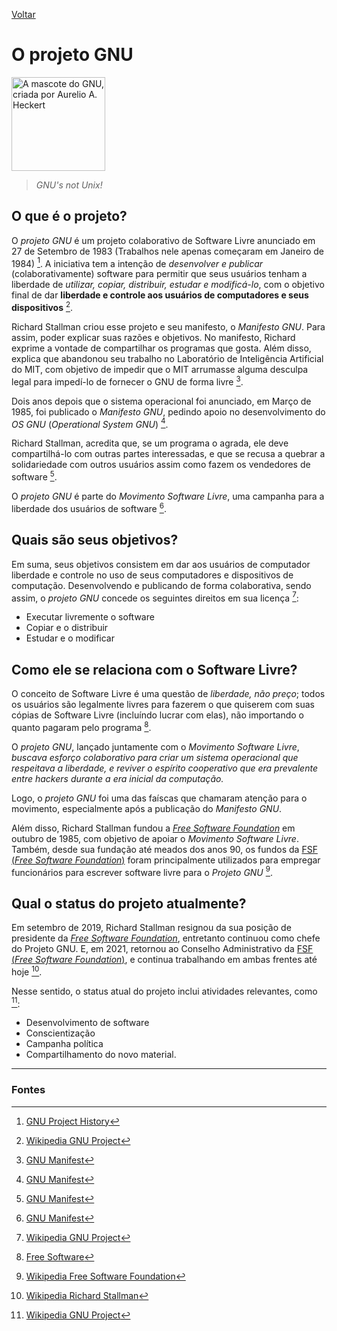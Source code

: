 [Voltar](intro.md)

O projeto GNU
====

<img alt="A mascote do GNU, criada por Aurelio A. Heckert" src="https://upload.wikimedia.org/wikipedia/en/thumb/2/22/Heckert_GNU_white.svg/1024px-Heckert_GNU_white.svg.png" width="150px" height="auto" />

> *GNU's not Unix!*

## O que é o projeto?

O *projeto GNU* é um projeto colaborativo de Software Livre anunciado em 27 de Setembro de 1983 (Trabalhos nele apenas começaram em Janeiro de 1984) [^2]. A iniciativa tem a intenção de *desenvolver e publicar* (colaborativamente) software para permitir que seus usuários tenham a liberdade de *utilizar, copiar, distribuir, estudar e modificá-lo*, com o objetivo final de dar **liberdade e controle aos usuários de computadores e seus dispositivos** [^1].

Richard Stallman criou esse projeto e seu manifesto, o *Manifesto GNU*. Para assim, poder explicar suas razões e objetivos.
No manifesto, Richard exprime a vontade de compartilhar os programas que gosta. Além disso, explica que abandonou seu trabalho no Laboratório de Inteligência Artificial do MIT, com objetivo de impedir que o MIT arrumasse alguma desculpa legal para impedí-lo de fornecer o GNU de forma livre [^3].

Dois anos depois que o sistema operacional foi anunciado, em Março de 1985, foi publicado o *Manifesto GNU*, pedindo apoio no desenvolvimento do *OS GNU* (*Operational System GNU*) [^3].

Richard Stallman, acredita que, se um programa o agrada, ele deve compartilhá-lo com outras partes interessadas, e que se recusa a quebrar a solidariedade com outros usuários assim como fazem os vendedores de software [^3].

O *projeto GNU* é parte do *Movimento Software Livre*, uma campanha para a liberdade dos usuários de software [^3]. 

## Quais são seus objetivos?

Em suma, seus objetivos consistem em dar aos usuários de computador liberdade e controle no uso de seus computadores e dispositivos de computação. Desenvolvendo e publicando de forma colaborativa, sendo assim, o *projeto GNU* concede os seguintes direitos em sua licença [^1]:
- Executar livremente o software
- Copiar e o distribuir
- Estudar e o modificar

## Como ele se relaciona com o Software Livre?
O conceito de Software Livre é uma questão de *liberdade, não preço*; todos os usuários são legalmente livres para fazerem o que quiserem com suas cópias de Software Livre (incluíndo lucrar com elas), não importando o quanto pagaram pelo programa [^4].

O *projeto GNU*, lançado juntamente com o *Movimento Software Livre*, *buscava esforço colaborativo para criar um sistema operacional que respeitava a liberdade, e reviver o espírito cooperativo que era prevalente entre hackers durante a era inicial da computação.* 

Logo, o *projeto GNU* foi uma das faíscas que chamaram atenção para o movimento, especialmente após a publicação do *Manifesto GNU*.

Além disso, Richard Stallman fundou a [*Free Software Foundation*](fsf.md) em outubro de 1985, com objetivo de apoiar o *Movimento Software Livre*. Também, desde sua fundação até meados dos anos 90, os fundos da [FSF (*Free Software Foundation*)](fsf.md) foram principalmente utilizados para empregar funcionários para escrever software livre para o *Projeto GNU* [^5].

## Qual o status do projeto atualmente?
Em setembro de 2019, Richard Stallman resignou da sua posição de presidente da [*Free Software Foundation*](fsf.md), entretanto continuou como chefe do Projeto GNU. E, em 2021, retornou ao Conselho Administrativo da [FSF (*Free Software Foundation*)](fsf.md), e continua trabalhando em ambas frentes até hoje [^6].

Nesse sentido, o status atual do projeto inclui atividades relevantes, como [^1]:
- Desenvolvimento de software
- Conscientização
- Campanha política
- Compartilhamento do novo material.

----------------------------------------
### Fontes

[^1]: [Wikipedia GNU Project](https://en.wikipedia.org/wiki/GNU_Project)

[^2]: [GNU Project History](https://www.gnu.org/gnu/gnu-history.pt-br.html)

[^3]: [GNU Manifest](https://www.gnu.org/gnu/manifesto.html)

[^4]: [Free Software](https://en.wikipedia.org/wiki/Free_software)

[^5]: [Wikipedia Free Software Foundation](https://en.wikipedia.org/wiki/Free_Software_Foundation)

[^6]: [Wikipedia Richard Stallman](https://en.wikipedia.org/wiki/Richard_Stallman)
